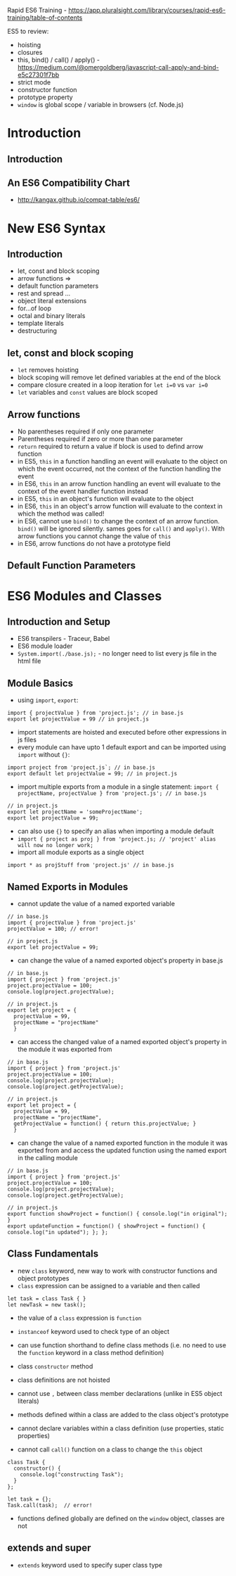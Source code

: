 Rapid ES6 Training - https://app.pluralsight.com/library/courses/rapid-es6-training/table-of-contents

ES5 to review:
- hoisting
- closures
- this, bind() / call() / apply() - https://medium.com/@omergoldberg/javascript-call-apply-and-bind-e5c27301f7bb
- strict mode
- constructor function
- prototype property
- `window` is global scope / variable in browsers (cf. Node.js)


# Introduction
## Introduction
## An ES6 Compatibility Chart
- http://kangax.github.io/compat-table/es6/

# New ES6 Syntax
## Introduction
- let, const and block scoping
- arrow functions =>
- default function parameters
- rest and spread ...
- object literal extensions
- for...of loop
- octal and binary literals
- template literals
- destructuring

## let, const and block scoping
- `let` removes hoisting
- block scoping will remove let defined variables at the end of the block
- compare closure created in a loop iteration for `let i=0` vs `var i=0`
- `let` variables and `const` values are block scoped

## Arrow functions
- No parentheses required if only one parameter
- Parentheses required if zero or more than one parameter
- `return` required to return a value if block is used to defind arrow function
- in ES5, `this` in a function handling an event will evaluate to the object on which the event occurred, not the context of the function handling the event
- in ES6, `this` in an arrow function handling an event will evaluate to the context of the event handler function instead
- in ES5, `this` in an object's function will evaluate to the object
- in ES6, `this` in an object's arrow function will evaluate to the context in which the method was called!
- in ES6, cannot use `bind()` to change the context of an arrow function. `bind()` will be ignored silently. sames goes for `call()` and `apply()`.  With arrow functions you cannot change the value of `this`
- in ES6, arrow functions do not have a prototype field

## Default Function Parameters



# ES6 Modules and Classes
## Introduction and Setup
- ES6 transpilers - Traceur, Babel
- ES6 module loader
- `System.import(./base.js);` - no longer need to list every js file in the html file

## Module Basics
- using `import`, `export`:
```
import { projectValue } from 'project.js'; // in base.js
export let projectValue = 99 // in project.js
```
- import statements are hoisted and executed before other expressions in js files
- every module can have upto 1 default export and can be imported using `import` without `{}`:
```
import project from 'project.js`; // in base.js
export default let projectValue = 99; // in project.js
```
- import multiple exports from a module in a single statement:
`import { projectName, projectValue } from 'project.js'; // in base.js`
```
// in project.js
export let projectName = 'someProjectName';
export let projectValue = 99;
```
- can also use `{}` to specify an alias when importing a module default
- `import { project as proj } from 'project.js; // 'project' alias will now no longer work;`
- import all module exports as a single object
```
import * as projStuff from 'project.js' // in base.js
```

## Named Exports in Modules
- cannot update the value of a named exported variable
```
// in base.js
import { projectValue } from 'project.js' 
projectValue = 100; // error!

// in project.js
export let projectValue = 99;
```
- can change the value of a named exported object's property in base.js
```
// in base.js
import { project } from 'project.js' 
project.projectValue = 100;
console.log(project.projectValue);

// in project.js
export let project = { 
  projectValue = 99,
  projectName = "projectName"
  }
```
- can access the changed value of a named exported object's property in the module it was exported from
```
// in base.js
import { project } from 'project.js' 
project.projectValue = 100;
console.log(project.projectValue);
console.log(project.getProjectValue);

// in project.js
export let project = { 
  projectValue = 99,
  projectName = "projectName",
  getProjectValue = function() { return this.projectValue; }
  }
```
- can change the value of a named exported function in the module it was exported from and access the updated function using the named export in the calling module
```
// in base.js
import { project } from 'project.js' 
project.projectValue = 100;
console.log(project.projectValue);
console.log(project.getProjectValue);

// in project.js
export function showProject = function() { console.log("in original"); }
export updateFunction = function() { showProject = function() { console.log("in updated"); }; };
```

## Class Fundamentals
- new `class` keyword, new way to work with constructor functions and object prototypes
- `class` expression can be assigned to a variable and then called
```
let task = class Task { }
let newTask = new task();
```
- the value of a `class` expression is `function`
- `instanceof` keyword used to check type of an object
- can use function shorthand to define class methods (i.e. no need to use the `function` keyword in a class method definition)
- class `constructor` method
- class definitions are not hoisted
- cannot use `,` between class member declarations (unlike in ES5 object literals)
- methods defined within a class are added to the class object's prototype

- cannot declare variables within a class definition (use properties, static properties)
- cannot call `call()` function on a class to change the `this` object 
```
class Task {
  constructor() {
    console.log("constructing Task");
  }
};

let task = {};
Task.call(task);  // error!
```
- functions defined globally are defined on the `window` object, classes are not

## extends and super
- `extends` keyword used to specify super class type










